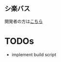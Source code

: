## シ楽バス

開発者の方は[こちら](https://github.com/ut-code/syllabus-next/blob/main/readme/developer_readme.md)

# TODOs

- implement build script
